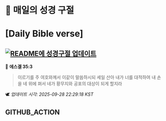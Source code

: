 # 🙏 매일의 성경 구절
# [Daily Bible verse]
## [![README에 성경구절 업데이트](https://github.com/DONGSUKA/first_test/actions/workflows/update-readme-bible.yml/badge.svg)](https://github.com/DONGSUKA/first_test/actions/workflows/update-readme-bible.yml)
<!-- START_BIBLE_VERSE -->
📖 **에스겔 35:3**
> 이르기를 주 여호와께서 이같이 말씀하시되 세일 산아 내가 너를 대적하여 내 손을 네 위에 펴서 네가 황무지와 공포의 대상이 되게 할지라

🕊️ _업데이트 시각: 2025-09-28 22:29:18 KST_
  <!-- END_BIBLE_VERSE -->
## GITHUB_ACTION
